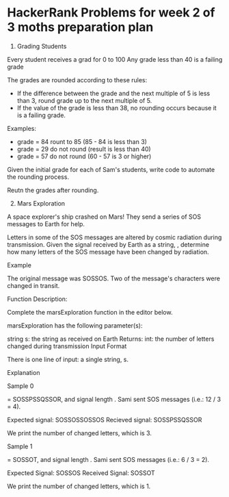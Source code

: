 # HackerRank Problems for week 2 of 3 moths preparation plan

1. Grading Students

Every student receives a grad for 0 to 100
Any grade less than 40 is a failing grade

The grades are rounded according to these rules:

- If the difference between the grade and the next multiple of 5 is less than 3, round grade up to the next multiple of 5.
- If the value of the grade is less than 38, no rounding occurs because it is a failing grade.

Examples:

- grade = 84 rount to 85 (85 - 84 is less than 3)
- grade = 29 do not round (result is less than 40)
- grade = 57 do not round (60 - 57 is 3 or higher)

Given the initial grade for each of Sam's students, write code to automate the rounding process.

Reutn the grades after rounding.

2. Mars Exploration

A space explorer's ship crashed on Mars! They send a series of SOS messages to Earth for help.

Letters in some of the SOS messages are altered by cosmic radiation during transmission. Given the signal received by Earth as a string, , determine how many letters of the SOS message have been changed by radiation.

Example

The original message was SOSSOS. Two of the message's characters were changed in transit.

Function Description:

Complete the marsExploration function in the editor below.

marsExploration has the following parameter(s):

string s: the string as received on Earth
Returns:
int: the number of letters changed during transmission
Input Format

There is one line of input: a single string, s.

Explanation

Sample 0

= SOSSPSSQSSOR, and signal length . Sami sent SOS messages (i.e.: 12 / 3 = 4).

Expected signal: SOSSOSSOSSOS
Recieved signal: SOSSPSSQSSOR

We print the number of changed letters, which is 3.

Sample 1

= SOSSOT, and signal length . Sami sent SOS messages (i.e.: 6 / 3 = 2).

Expected Signal: SOSSOS
Received Signal: SOSSOT

We print the number of changed letters, which is 1.

